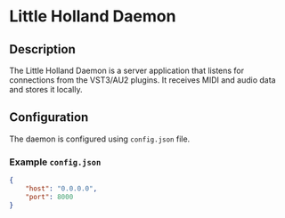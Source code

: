 # Little Holland Daemon

## Description
The Little Holland Daemon is a server application that listens for connections from the VST3/AU2 plugins. It receives MIDI and audio data and stores it locally.

## Configuration
The daemon is configured using `config.json` file. 

### Example `config.json`
```json
{
    "host": "0.0.0.0",
    "port": 8000
}
